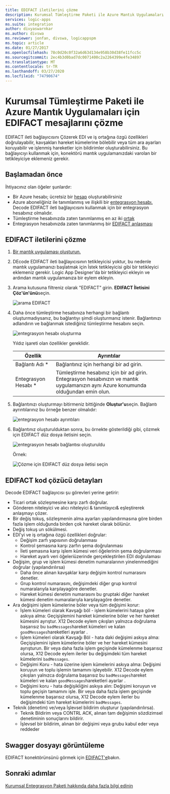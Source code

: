 ```yaml
---
title: EDIFACT iletilerini çözme
description: Kurumsal Tümleştirme Paketi ile Azure Mantık Uygulamaları için EDIFACT ileti kod çözücüsü yle EDIFACT ile onayları doğrulayın ve onaylar oluşturun
services: logic-apps
ms.suite: integration
author: divyaswarnkar
ms.author: divswa
ms.reviewer: jonfan, divswa, logicappspm
ms.topic: article
ms.date: 01/27/2017
ms.openlocfilehash: 78c0d20c0f32a6d63d134e958b30d38fe11fcc5c
ms.sourcegitcommit: 2ec4b3d0bad7dc0071400c2a2264399e4fe34897
ms.translationtype: MT
ms.contentlocale: tr-TR
ms.lasthandoff: 03/27/2020
ms.locfileid: "74790674"
---
```

# <a name="decode-edifact-messages-for-azure-logic-apps-with-the-enterprise-integration-pack"></a>Kurumsal Tümleştirme Paketi ile Azure Mantık Uygulamaları için EDIFACT mesajlarını çözme

EDIFACT ileti bağlayıcısını Çözerek EDI ve iş ortağına özgü özellikleri doğrulayabilir, kavşakları hareket kümelerine bölebilir veya tüm ara ayarları koruyabilir ve işlenmiş hareketler için bildirimler oluşturabilirsiniz. Bu bağlayıcıyı kullanmak için, konektörü mantık uygulamanızdaki varolan bir tetikleyiciye eklemeniz gerekir.

## <a name="before-you-start"></a>Başlamadan önce

İhtiyacınız olan öğeler şunlardır:

* Bir Azure hesabı; ücretsiz bir [hesap](https://azure.microsoft.com/free) oluşturabilirsiniz
* Azure aboneliğiniz ile tanımlanmış ve ilişkili bir [entegrasyon hesabı.](logic-apps-enterprise-integration-create-integration-account.md) Decode EDIFACT ileti bağlayıcısını kullanmak için bir entegrasyon hesabınız olmalıdır. 
* Tümleştirme hesabınızda zaten tanımlanmış en az iki [ortak](logic-apps-enterprise-integration-partners.md)
* Entegrasyon hesabınızda zaten tanımlanmış bir [EDIFACT anlaşması](logic-apps-enterprise-integration-edifact.md)

## <a name="decode-edifact-messages"></a>EDIFACT iletilerini çözme

1. [Bir mantık uygulaması oluşturun.](quickstart-create-first-logic-app-workflow.md)

2. DEcode EDIFACT ileti bağlayıcısının tetikleyicisi yoktur, bu nedenle mantık uygulamanızı başlatmak için İstek tetikleyicisi gibi bir tetikleyici eklemeniz gerekir. Logic App Designer'da bir tetikleyici ekleyin ve ardından mantık uygulamanıza bir eylem ekleyin.

3. Arama kutusuna filtreniz olarak "EDIFACT" girin. **EDIFACT İletisini Çöz'ün'ünü**seçin.
   
    ![arama EDIFACT](./media/logic-apps-enterprise-integration-edifact-decode/edifactdecodeimage1.png)

3. Daha önce tümleştirme hesabınıza herhangi bir bağlantı oluşturmadıysanız, bu bağlantıyı şimdi oluşturmanız istenir. Bağlantınızı adlandırın ve bağlanmak istediğiniz tümleştirme hesabını seçin.
   
    ![entegrasyon hesabı oluşturma](./media/logic-apps-enterprise-integration-edifact-decode/edifactdecodeimage2.png)

    Yıldız işareti olan özellikler gereklidir.

    | Özellik | Ayrıntılar |
    | --- | --- |
    | Bağlantı Adı * |Bağlantınız için herhangi bir ad girin. |
    | Entegrasyon Hesabı * |Tümleştirme hesabınız için bir ad girin. Entegrasyon hesabınızın ve mantık uygulamanızın aynı Azure konumunda olduğundan emin olun. |

4. Bağlantınızı oluşturmayı bitirmeniz bittiğinde **Oluştur'u**seçin. Bağlantı ayrıntılarınız bu örneğe benzer olmalıdır:

    ![entegrasyon hesabı ayrıntıları](./media/logic-apps-enterprise-integration-edifact-decode/edifactdecodeimage3.png)  

5. Bağlantınız oluşturulduktan sonra, bu örnekte gösterildiği gibi, çözmek için EDIFACT düz dosya iletisini seçin.

    ![entegrasyon hesabı bağlantısı oluşturuldu](./media/logic-apps-enterprise-integration-edifact-decode/edifactdecodeimage4.png)  

    Örnek:

    ![Çözme için EDIFACT düz dosya iletisi seçin](./media/logic-apps-enterprise-integration-edifact-decode/edifactdecodeimage5.png)  

## <a name="edifact-decoder-details"></a>EDIFACT kod çözücü detayları

Decode EDIFACT bağlayıcısı şu görevleri yerine getirir: 

* Ticari ortak sözleşmesine karşı zarfı doğrular.
* Gönderen niteleyici ve alıcı niteleyici & tanımlayıcı& eşleştirerek anlaşmayı çözer.
* Bir değiş tokuş, sözleşmenin alma ayarları yapılandırmasına göre birden fazla işlem olduğunda birden çok hareket olarak bölünür.
* Değiş tokuş un sökülmesi.
* EDI'yi ve iş ortağına özgü özellikleri doğrular:
  * Değişim zarfı yapısının doğrulanması
  * Kontrol şemasına karşı zarfın şema doğrulanması
  * İleti şemasına karşı işlem kümesi veri öğelerinin şema doğrulanması
  * Hareket ayarlı veri öğeleriüzerinde gerçekleştirilen EDI doğrulaması
* Değişim, grup ve işlem kümesi denetim numaralarının yinelenmediğini doğrular (yapılandırılırsa) 
  * Daha önce alınan kavşaklar karşı değişim kontrol numarasını denetler. 
  * Grup kontrol numarasını, değişimdeki diğer grup kontrol numaralarıyla karşılayagöre denetler. 
  * Hareket kümesi denetim numarasını bu gruptaki diğer hareket kümesi denetim numaralarıyla karşılayagöre denetler.
* Ara değişimi işlem kümelerine böler veya tüm değişimi korur:
  * İşlem kümeleri olarak Kavşağı böl - işlem kümelerini hataya göre askıya alma: Geçişişlemini hareket kümelerine böler ve her hareket kümesini ayrıştur. 
  X12 Decode eylem çıkışları yalnızca doğrulama başarısız bu `badMessages`hareket kümeleri ve kalan `goodMessages`hareketleri ayarlar .
  * İşlem kümeleri olarak Kavşağı Böl - hata daki değişimi askıya alma: Geçişişlemini işlem kümelerine böler ve her hareket kümesini ayrışturun. 
  Bir veya daha fazla işlem geçişinde kümelenme başarısız olursa, X12 Decode eylem ilerler bu değişimdeki tüm hareket kümelerini `badMessages`.
  * Değişimi Koru - hata üzerine işlem kümelerini askıya alma: Değişimi koruyun ve toplu işlemin tamamını işleyebilir. 
  X12 Decode eylem çıkışları yalnızca doğrulama başarısız bu `badMessages`hareket kümeleri ve kalan `goodMessages`hareketleri ayarlar .
  * Değişimi koru - hata değişikliğini askıya alın: Değişimi koruyun ve toplu geçişin tamamını işle. 
  Bir veya daha fazla işlem geçişinde kümelenme başarısız olursa, X12 Decode eylem ilerler bu değişimdeki tüm hareket kümelerini `badMessages`.
* Teknik (denetim) ve/veya İşlevsel bildirim oluşturur (yapılandırılırsa).
  * Teknik Bildirim veya CONTRL ACK, alınan tam değişimin sözdizimsel denetiminin sonuçlarını bildirir.
  * İşlevsel bir bildirim, alınan bir değişimi veya grubu kabul eder veya reddeder

## <a name="view-swagger-file"></a>Swagger dosyayı görüntüleme
EDIFACT konektörünsünü görmek için [EDIFACT'e](/connectors/edifact/)bakın.

## <a name="next-steps"></a>Sonraki adımlar
[Kurumsal Entegrasyon Paketi hakkında daha fazla bilgi edinin](logic-apps-enterprise-integration-overview.md "Kurumsal Entegrasyon Paketi hakkında bilgi edinin") 


